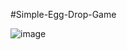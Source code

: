 #Simple-Egg-Drop-Game

![image](https://github.com/NicholasTerek/Simple-Egg-Drop-Game/assets/139080309/06e9d7b7-36bf-4171-9336-422d92d3539a)
 

